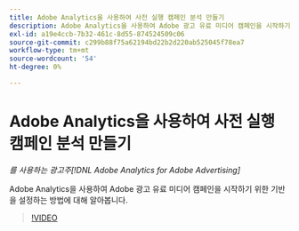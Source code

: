 ```yaml
---
title: Adobe Analytics을 사용하여 사전 실행 캠페인 분석 만들기
description: Adobe Analytics을 사용하여 Adobe 광고 유료 미디어 캠페인을 시작하기 위한 기반을 설정하는 방법에 대해 알아봅니다.
exl-id: a19e4ccb-7b32-461c-8d55-874524509c06
source-git-commit: c299b88f75a62194bd22b2d220ab525045f78ea7
workflow-type: tm+mt
source-wordcount: '54'
ht-degree: 0%

---
```


# Adobe Analytics을 사용하여 사전 실행 캠페인 분석 만들기

*를 사용하는 광고주[!DNL Adobe Analytics for Adobe Advertising]*

Adobe Analytics을 사용하여 Adobe 광고 유료 미디어 캠페인을 시작하기 위한 기반을 설정하는 방법에 대해 알아봅니다.

>[!VIDEO](https://video.tv.adobe.com/v/33501)
